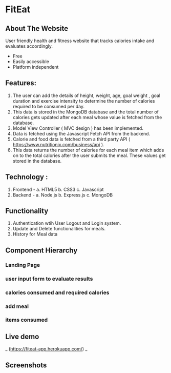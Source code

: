 # FitEat
## About The Website
   User friendly health and fitness website that tracks calories intake and evaluates accordingly.
   - Free
   - Easily accessible
   - Platform independent
## Features:
1. The user can add the details of height, weight, age, goal weight , goal duration and exercise intensity to determine the number of calories required to be consumed per day. 
2. This data is stored in the MongoDB database and the total number of calories gets updated after each meal whose value is fetched from the database.
3. Model View Controller ( MVC design ) has been implemented.
4. Data is fetched using the Javascript Fetch API from the backend.
5. Calorie and food data is fetched from a third party API ( https://www.nutritionix.com/business/api ).
6. This data returns the number of calories for each meal item which adds on to the total calories after the user submits the meal. These values get stored in the database.
## Technology :
1. Frontend -
 a. HTML5
 b. CSS3
 c. Javascript
2. Backend -
a. Node.js
b. Express.js
c. MongoDB
## Functionality
1. Authentication wtih User Logout and Login system.
2. Update and Delete functionalities for meals.
3. History for Meal data

## Component Hierarchy
### Landing Page
### user input form to evaluate results
### calories consumed and required calories
### add meal 
### items consumed

## Live demo
_ (https://fiteat-app.herokuapp.com/) _
## Screenshots
